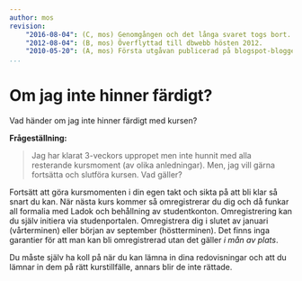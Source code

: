 ```yaml
---
author: mos
revision:
    "2016-08-04": (C, mos) Genomgången och det långa svaret togs bort.
    "2012-08-04": (B, mos) Överflyttad till dbwebb hösten 2012.
    "2010-05-20": (A, mos) Första utgåvan publicerad på blogspot-bloggen.
...
```

Om jag inte hinner färdigt?
==================================

Vad händer om jag inte hinner färdigt med kursen?

**Frågeställning:**

> Jag har klarat 3-veckors uppropet men inte hunnit med alla resterande kursmoment (av olika anledningar). Men, jag vill gärna fortsätta och slutföra kursen. Vad gäller?


Fortsätt att göra kursmomenten i din egen takt och sikta på att bli klar så snart du kan. När nästa kurs kommer så omregistrerar du dig och då funkar all formalia med Ladok och behållning av studentkonton. Omregistrering kan du själv initiera via studenportalen. Omregistrera dig i slutet av januari (vårterminen) eller början av september (höstterminen). Det finns inga garantier för att man kan bli omregistrerad utan det gäller *i mån av plats*.

Du måste själv ha koll på när du kan lämna in dina redovisningar och att du lämnar in dem på rätt kurstillfälle, annars blir de inte rättade.
